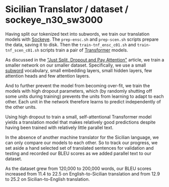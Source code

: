 # Sicilian Translator / dataset / sockeye_n30_sw3000

Having split our tokenized text into subwords, we train our translation models with [Sockeye](https://awslabs.github.io/sockeye/).  The `prep-ensc.sh` and `prep-scen.sh` scripts prepare the data, saving it to disk.  Then the `train-tnf_ensc_c01.sh` and `train-tnf_scen_c01.sh` scripts train a pair of [Transformer](https://arxiv.org/abs/1706.03762) models.

As discussed in the ["Just Split, Dropout and Pay Attention"](https://www.doviak.net/pages/ml-sicilian/ml-scn_p05.shtml) article, we train a smaller network on our smaller dataset.  Specifically, we use a small [subword](https://www.doviak.net/pages/ml-sicilian/ml-scn_p04.shtml) vocabulary, small embedding layers, small hidden layers, few attention heads and few attention layers.

And to further prevent the model from becoming over-fit, we train the models with high dropout parameters, which (by randomly shutting off some units during training) prevents the units from learning to adapt to each other.  Each unit in the network therefore learns to predict independently of the other units.

Using high dropout to train a small, self-attentional Transformer model yields a translation model that makes relatively good predictions despite having been trained with relatively little parallel text.

In the absence of another machine translator for the Sicilian language, we can only compare our models to each other.  So to track our progress, we set aside a hand selected set of translated sentences for validation and testing and recorded our BLEU scores as we added parallel text to our dataset.

As the dataset grew from 120,000 to 200,000 words, our BLEU scores increased from 11.4 to 22.5 on English-to-Sicilian translation and from 12.9 to 25.2 on Sicilian-to-English translation.
